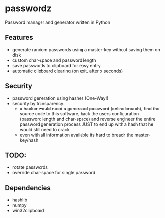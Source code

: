 # passwordz
Password manager and generator written in Python

## Features
* generate random passwords using a master-key without saving them on disk
* custom char-space and password length
* save passwords to clipboard for easy entry
* automatic clipboard clearing (on exit, after x seconds)
## Security
* password generation using hashes (One-Way!)
* security by transparency:
    * a hacker would need a generated password (online breach), find the source code to this software, hack the users configuration (password length and char-space) and reverse engineer the entire password generation process JUST to end up with a hash that he would still need to crack
    * even with all information available its hard to breach the master-key/hash

## TODO:
* rotate passwords
* override char-space for single password

## Dependencies
-   hashlib
-   numpy
-   win32clipboard

